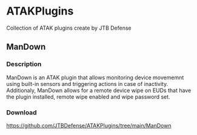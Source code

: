 # ATAKPlugins
Collection of ATAK plugins create by JTB Defense

## ManDown

### Description 

ManDown is an ATAK plugin that allows monitoring device movememnt using built-in sensors and triggering actions in case of inactivity.
Additionaly, ManDown allows for a remote device wipe on EUDs that have the plugin installed, remote wipe enabled and wipe password set.

### Download
https://github.com/JTBDefense/ATAKPlugins/tree/main/ManDown
